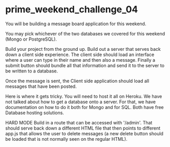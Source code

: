 # prime_weekend_challenge_04
You will be building a message board application for this weekend.

You may pick whichever of the two databases we covered for this weekend (Mongo or PostgreSQL). 

Build your project from the ground up. Build out a server that serves back down a client side experience. The client side should load an interface where a user can type in their name and then also a message. Finally a submit button should bundle all that information and send it to the server to be written to a database. 

Once the message is sent, the Client side application should load all messages that have been posted. 

Here is where it gets tricky. You will need to host it all on Heroku. We have not talked about how to get a database onto a server. For that, we have documentation on how to do it both for Mongo and for SQL. Both have free Database hosting solutions. 

HARD MODE
Build in a route that can be accessed with '/admin'. That should serve back down a different HTML file that then points to different app.js that allows the user to delete messages (a new delete button should be loaded that is not normally seen on the regular HTML). 
